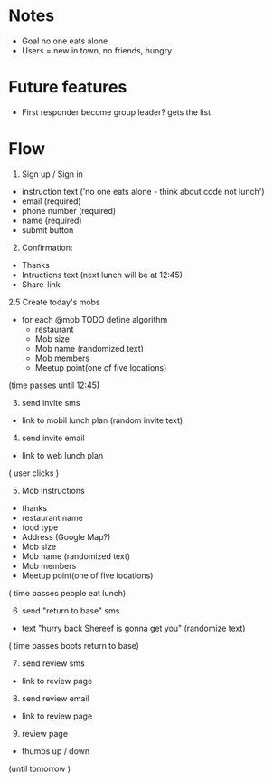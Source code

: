 # Notes
 * Goal no one eats alone
 * Users = new in town, no friends, hungry

# Future features 
  * First responder become group leader? gets the list 

# Flow

1. Sign up / Sign in
  - instruction text ('no one eats alone - think about code not lunch')
  - email (required)
  - phone number (required)
  - name (required)
  - submit button

2. Confirmation: 
  - Thanks
  - Intructions text (next lunch will be at 12:45)
  - Share-link

2.5 Create today's mobs
  - for each @mob 
    TODO define algorithm
    - restaurant
    - Mob size 
    - Mob name (randomized text)
    - Mob members
    - Meetup point(one of five locations)

(time passes until 12:45)

3. send invite sms 
  - link to mobil lunch plan (random invite text)

4. send invite email 
  - link to web lunch plan

( user clicks )

5. Mob instructions 
  - thanks 
  - restaurant name 
  - food type
  - Address (Google Map?)
  - Mob size
  - Mob name (randomized text)
  - Mob members
  - Meetup point(one of five locations)

( time passes people eat lunch)

6. send "return to base" sms  
  - text "hurry back Shereef is gonna get you" (randomize text)

( time passes boots return to base) 		

7. send review sms 
  - link to review page

8. send review email
  - link to review page

9. review page
  - thumbs up / down 

(until tomorrow )
